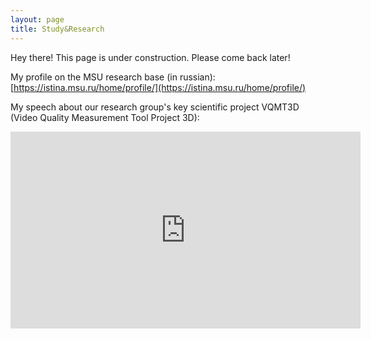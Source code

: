 ```yaml
---
layout: page
title: Study&Research
---
```


<p class="message">
  Hey there! This page is under construction. Please come back later!
</p>

My profile on the MSU research base (in russian): [https://istina.msu.ru/home/profile/](https://istina.msu.ru/home/profile/)

My speech about our research group's key scientific project VQMT3D (Video Quality Measurement Tool Project 3D):

<iframe width="560" height="315" align="center" src="https://www.youtube.com/embed/cusfytedcsU" frameborder="0" allowfullscreen>